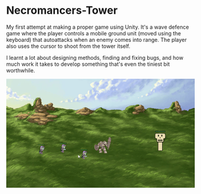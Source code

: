 # Necromancers-Tower
My first attempt at making a proper game using Unity. It's a wave defence game where the player controls a mobile ground unit (moved using the keyboard) that autoattacks when an enemy comes into range. The player also uses the cursor to shoot from the tower itself.

I learnt a lot about designing methods, finding and fixing bugs, and how much work it takes to develop something that's even the tiniest bit worthwhile.

![gameplay demo](/gameplay.gif)
